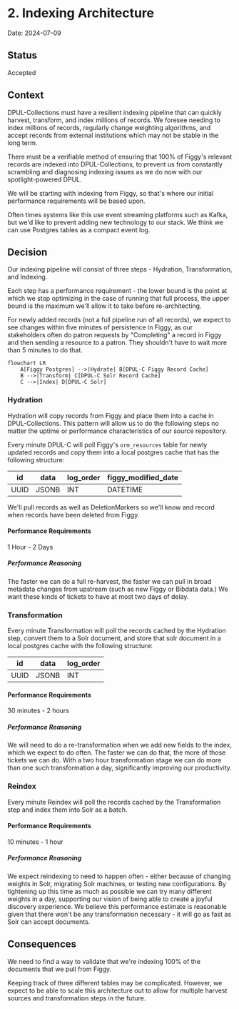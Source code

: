 # 2. Indexing Architecture

Date: 2024-07-09

## Status

Accepted

## Context

DPUL-Collections must have a resilient indexing pipeline that can quickly harvest, transform, and index millions of records. We foresee needing to index millions of records, regularly change weighting algorithms, and accept records from external institutions which may not be stable in the long term.

There must be a verifiable method of ensuring that 100% of Figgy's relevant records are indexed into DPUL-Collections, to prevent us from constantly scrambling and diagnosing indexing issues as we do now with our spotlight-powered DPUL.

We will be starting with indexing from Figgy, so that's where our initial performance requirements will be based upon.

Often times systems like this use event streaming platforms such as Kafka, but we'd like to prevent adding new technology to our stack. We think we can use Postgres tables as a compact event log.

## Decision

Our indexing pipeline will consist of three steps - Hydration, Transformation, and Indexing.

Each step has a performance requirement - the lower bound is the point at which we stop optimizing in the case of running that full process, the upper bound is the maximum we'll allow it to take before re-architecting.

For newly added records (not a full pipeline run of all records), we expect to see changes within five minutes of persistence in Figgy, as our stakeholders often do patron requests by "Completing" a record in Figgy and then sending a resource to a patron. They shouldn't have to wait more than 5 minutes to do that.

```mermaid
flowchart LR
    A[Figgy Postgres] -->|Hydrate| B[DPUL-C Figgy Record Cache]
    B -->|Transform| C[DPUL-C Solr Record Cache]
    C -->|Index| D[DPUL-C Solr]
```

### Hydration

Hydration will copy records from Figgy and place them into a cache in DPUL-Collections. This pattern will allow us to do the following steps no matter the uptime or performance characteristics of our source repository.

Every minute DPUL-C will poll Figgy's `orm_resources` table for newly updated records and copy them into a local postgres cache that has the following structure:

| id   | data  | log_order | figgy_modified_date |
|------|-------|-----------|---------------------|
| UUID | JSONB | INT       | DATETIME            |

We'll pull records as well as DeletionMarkers so we'll know and record when records have been deleted from Figgy.

#### Performance Requirements

1 Hour - 2 Days

##### Performance Reasoning

The faster we can do a full re-harvest, the faster we can pull in broad metadata changes from upstream (such as new Figgy or Bibdata data.) We want these kinds of tickets to have at most two days of delay.

### Transformation

Every minute Transformation will poll the records cached by the Hydration step, convert them to a Solr document, and store that solr document in a local postgres cache with the following structure:

| id   | data  | log_order |
|------|-------|-----------|
| UUID | JSONB | INT       |

#### Performance Requirements

30 minutes - 2 hours

##### Performance Reasoning

We will need to do a re-transformation when we add new fields to the index, which we expect to do often. The faster we can do that, the more of those tickets we can do. With a two hour transformation stage we can do more than one such transformation a day, significantly improving our productivity.

### Reindex

Every minute Reindex will poll the records cached by the Transformation step and index them into Solr as a batch.

#### Performance Requirements

10 minutes - 1 hour

##### Performance Reasoning

We expect reindexing to need to happen often - either because of changing weights in Solr, migrating Solr machines, or testing new configurations. By tightening up this time as much as possible we can try many different weights in a day, supporting our vision of being able to create a joyful discovery experience. We believe this performance estimate is reasonable given that there won't be any transformation necessary - it will go as fast as Solr can accept documents.

## Consequences

We need to find a way to validate that we're indexing 100% of the documents that we pull from Figgy.

Keeping track of three different tables may be complicated. However, we expect to be able to scale this architecture out to allow for multiple harvest sources and transformation steps in the future.
